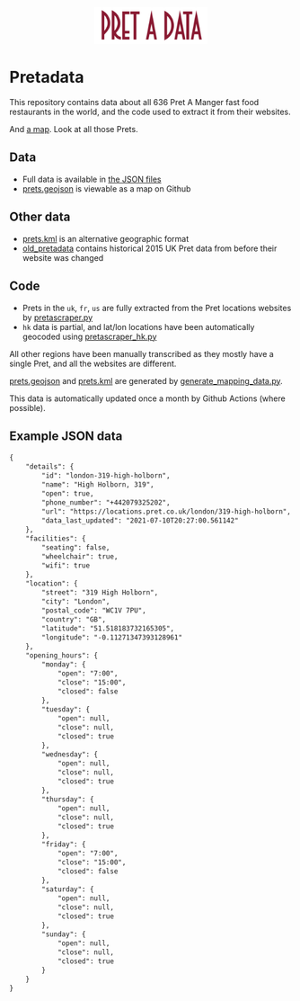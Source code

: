<div align="center">
    <img src="https://raw.githubusercontent.com/Jonty/pretadata/master/pretadata.jpg" width="40%" height="40%">
</div>

Pretadata
=========
This repository contains data about all 636 Pret A Manger fast food restaurants in the world, and the code used to extract it from their websites.

And [a map](prets.geojson). Look at all those Prets.

Data
----

* Full data is available in [the JSON files](json/)
* [prets.geojson](prets.geojson) is viewable as a map on Github

Other data
----------

* [prets.kml](prets.kml) is an alternative geographic format
* [old_pretadata](old_pretadata/) contains historical 2015 UK Pret data from before their website was changed

Code
----
* Prets in the `uk`, `fr`, `us` are fully extracted from the Pret locations websites by [pretascraper.py](pretascraper.py)
* `hk` data is partial, and lat/lon locations have been automatically geocoded using [pretascraper_hk.py](pretascraper_hk.py)

All other regions have been manually transcribed as they mostly have a single Pret, and all the websites are different.

[prets.geojson](prets.geojson) and [prets.kml](prets.kml) are generated by [generate_mapping_data.py](generate_mapping_data.py).

This data is automatically updated once a month by Github Actions (where possible).

Example JSON data
-----------------
```
{
    "details": {
        "id": "london-319-high-holborn",
        "name": "High Holborn, 319",
        "open": true,
        "phone_number": "+442079325202",
        "url": "https://locations.pret.co.uk/london/319-high-holborn",
        "data_last_updated": "2021-07-10T20:27:00.561142"
    },
    "facilities": {
        "seating": false,
        "wheelchair": true,
        "wifi": true
    },
    "location": {
        "street": "319 High Holborn",
        "city": "London",
        "postal_code": "WC1V 7PU",
        "country": "GB",
        "latitude": "51.518183732165305",
        "longitude": "-0.11271347393128961"
    },
    "opening_hours": {
        "monday": {
            "open": "7:00",
            "close": "15:00",
            "closed": false
        },
        "tuesday": {
            "open": null,
            "close": null,
            "closed": true
        },
        "wednesday": {
            "open": null,
            "close": null,
            "closed": true
        },
        "thursday": {
            "open": null,
            "close": null,
            "closed": true
        },
        "friday": {
            "open": "7:00",
            "close": "15:00",
            "closed": false
        },
        "saturday": {
            "open": null,
            "close": null,
            "closed": true
        },
        "sunday": {
            "open": null,
            "close": null,
            "closed": true
        }
    }
}
```
